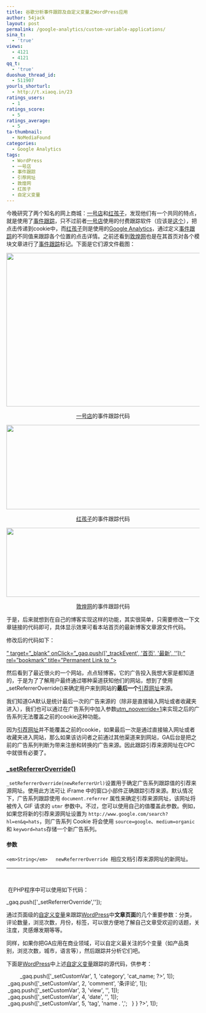 ```yaml
---
title: 谷歌分析事件跟踪及自定义变量之WordPress应用
author: 54jack
layout: post
permalink: /google-analytics/custom-variable-applications/
sina_t:
  - 'true'
views:
  - 4121
  - 4121
qq_t:
  - 'true'
duoshuo_thread_id:
  - 511907
yourls_shorturl:
  - http://t.xiaoq.in/23
ratings_users:
  - 1
ratings_score:
  - 5
ratings_average:
  - 5
ta-thumbnail:
  - NoMediaFound
categories:
  - Google Analytics
tags:
  - WordPress
  - 一号店
  - 事件跟踪
  - 引荐网址
  - 敦煌网
  - 红孩子
  - 自定义变量
---
```

今晚研究了两个知名的网上商城：<a title="一号店" href="http://www.yihaodian.com/" target="_blank">一号店</a>和<a title="红孩子" href="http://www.redbaby.com.cn/" target="_blank">红孩子</a>，发现他们有一个共同的特点，就是使用了<span class='wp_keywordlink_affiliate'><a href="https://xiaoq.in/tag/%e4%ba%8b%e4%bb%b6%e8%b7%9f%e8%b8%aa/" title="查看事件跟踪中的全部文章" target="_blank">事件跟踪</a></span>，只不过前者<span class='wp_keywordlink_affiliate'><a href="https://xiaoq.in/tag/%e4%b8%80%e5%8f%b7%e5%ba%97/" title="查看一号店中的全部文章" target="_blank">一号店</a></span>使用的付费跟踪软件（应该是<a title="AdViva" href="http://www.mediav.com/products/adviva/" target="_blank">这个</a>），把点击传递到cookie中，而<span class='wp_keywordlink_affiliate'><a href="https://xiaoq.in/tag/%e7%ba%a2%e5%ad%a9%e5%ad%90/" title="查看红孩子中的全部文章" target="_blank">红孩子</a></span>则是使用的<span class='wp_keywordlink'><a href="https://xiaoq.in/google-analytics/" title="Google Analytics" target="_blank">Google Analytics</a></span>，通过定义<span class='wp_keywordlink_affiliate'><a href="https://xiaoq.in/tag/%e4%ba%8b%e4%bb%b6%e8%b7%9f%e8%b8%aa/" title="查看事件跟踪中的全部文章" target="_blank">事件跟踪</a></span>的不同值来跟踪各个位置的点击详情。之前还看到<span class='wp_keywordlink_affiliate'><a href="https://xiaoq.in/tag/%e6%95%a6%e7%85%8c%e7%bd%91/" title="查看敦煌网中的全部文章" target="_blank">敦煌网</a></span>也是在其首页对各个模块文章进行了<span class='wp_keywordlink_affiliate'><a href="https://xiaoq.in/tag/%e4%ba%8b%e4%bb%b6%e8%b7%9f%e8%b8%aa/" title="查看事件跟踪中的全部文章" target="_blank">事件跟踪</a></span>标记。下面是它们源文件截图：

<img class="alignnone size-full wp-image-499" title="yihaodian-track" src="http://cdn.54jack.com/images/2011/06/yihaodian-track.png" alt="" width="800" height="400" />

<p style="text-align: center;">
  <span class='wp_keywordlink_affiliate'><a href="https://xiaoq.in/tag/%e4%b8%80%e5%8f%b7%e5%ba%97/" title="查看一号店中的全部文章" target="_blank">一号店</a></span>的事件跟踪代码
</p>

<img class="alignnone size-full wp-image-500" title="redbaby-track" src="http://cdn.54jack.com/images/2011/06/redbaby-track.png" alt="" width="980" height="220" />

<p style="text-align: center;">
  <span class='wp_keywordlink_affiliate'><a href="https://xiaoq.in/tag/%e7%ba%a2%e5%ad%a9%e5%ad%90/" title="查看红孩子中的全部文章" target="_blank">红孩子</a></span>的事件跟踪代码
</p>

<img class="alignnone size-full wp-image-501" title="dhgate-track" src="http://cdn.54jack.com/images/2011/06/dhgate-track.png" alt="" width="1000" height="180" />

<p style="text-align: center;">
  <span class='wp_keywordlink_affiliate'><a href="https://xiaoq.in/tag/%e6%95%a6%e7%85%8c%e7%bd%91/" title="查看敦煌网中的全部文章" target="_blank">敦煌网</a></span>的事件跟踪代码
</p>

<p style="text-align: left;">
  于是，后来就想到在自己的博客实现这样的功能，其实很简单，只需要修改一下文章链接的代码即可，具体显示效果可看本站首页的最新博客文章源文件代码。
</p>

<p style="text-align: left;">
  修改后的代码如下：
</p>

<p style="text-align: left;">
  <a href=&#8221;<?php the_permalink() ?>&#8221; target=&#8221;_blank&#8221; onClick=&#8221;_gaq.push(['_trackEvent', '首页', '最新', '<?php the_permalink() ?>']);&#8221; rel=&#8221;bookmark&#8221; title=&#8221;Permanent Link to <?php the_title(); ?>&#8221;><?php the_title(); ?></a>
</p>

<p style="text-align: left;">
  然后看到了最近很火的一个网站，点点轻博客。它的广告投入我想大家是都知道的，于是为了了解用户最终通过哪种渠道获知他们的网站，想到了使用_setReferrerOverride()来确定用户来到网站的<strong>最后一个</strong><span class='wp_keywordlink_affiliate'><a href="https://xiaoq.in/tag/%e5%bc%95%e8%8d%90%e7%bd%91%e5%9d%80/" title="查看引荐网址中的全部文章" target="_blank">引荐网址</a></span>来源。
</p>

<p style="text-align: left;">
  我们知道GA默认是统计最后一次的广告来源的（除非是直接输入网址或者收藏夹进入），我们也可以通过在广告系列中加入参数<a title="utm_nooverride的使用" href="http://www.cloga.info/archives/551.html" target="_blank">utm_nooverride=1</a>来实现之后的广告系列无法覆盖之前的cookie这种功能。
</p>

<p style="text-align: left;">
  因为<span class='wp_keywordlink_affiliate'><a href="https://xiaoq.in/tag/%e5%bc%95%e8%8d%90%e7%bd%91%e5%9d%80/" title="查看引荐网址中的全部文章" target="_blank">引荐网址</a></span>并不能覆盖之前的cookie，如果最后一次是通过直接输入网址或者收藏夹进入网站，那么如果该访问者之前通过其他渠道来到网站，GA后台是把之前的广告系列判断为带来注册和转换的广告来源。因此跟踪引荐来源网址在CPC中就很有必要了。
</p>

### <a title="_setReferrerOverride()" href="http://code.google.com/intl/zh-CN/apis/analytics/docs/gaJS/gaJSApiCampaignTracking.html" target="_blank">_setReferrerOverride()</a>

<p style="text-align: left;">
  <code>_setReferrerOverride(newReferrerUrl)</code>设置用于确定广告系列跟踪值的引荐来源网址。使用此方法可让 iFrame 中的窗口小部件正确跟踪引荐来源。默认情况下，广告系列跟踪使用 <code>document.referrer</code> 属性来确定引荐来源网址，该网址将被传入 GIF 请求的 <code>utmr</code> 参数中。不过，您可以使用自己的值覆盖此参数。例如，如果您将新的引荐来源网址设置为 <code>http://www.google.com/search?hl=en&q=hats</code>，则广告系列 Cookie 将会使用 <code>source=google</code>、<code>medium=organic</code> 和 <code>keyword=hats</code>存储一个新广告系列。
</p>

#### 参数

<p style="text-align: left;">
  <code>&lt;em>String&lt;/em>   newReferrerOverride </code>相应文档引荐来源网址的新网址。
</p>

* * *

<p style="text-align: left;">
   
</p>

 在PHP程序中可以使用如下代码：

\_gaq.push(['\_setReferrerOverride','<?php $ref = getenv("HTTP_REFERER"); echo $ref;?>']);

通过页面级的<span class='wp_keywordlink_affiliate'><a href="https://xiaoq.in/tag/%e8%87%aa%e5%ae%9a%e4%b9%89%e5%8f%98%e9%87%8f/" title="查看自定义变量中的全部文章" target="_blank">自定义变量</a></span>来跟踪<span class='wp_keywordlink_affiliate'><a href="https://xiaoq.in/tag/wordpress/" title="查看WordPress中的全部文章" target="_blank">WordPress</a></span>中**文章页面**的几个重要参数：分类，评论数量，浏览次数，月份，标签，可以很方便地了解自己文章受欢迎的话题，关注度，灵感爆发期等等。

同样，如果你把GA应用在商业领域，可以自定义最关注的5个变量（如产品类别，浏览次数，城市，语言等），然后跟踪并分析它们吧。

下面是<span class='wp_keywordlink_affiliate'><a href="https://xiaoq.in/tag/wordpress/" title="查看WordPress中的全部文章" target="_blank">WordPress</a></span>中上述<span class='wp_keywordlink_affiliate'><a href="https://xiaoq.in/tag/%e8%87%aa%e5%ae%9a%e4%b9%89%e5%8f%98%e9%87%8f/" title="查看自定义变量中的全部文章" target="_blank">自定义变量</a></span>跟踪的源代码，供参考：

<?php if (is_single() ) { ?>  
         <?php if (have\_posts()) : while (have\_posts()) : the\_post(); ?>\_gaq.push(['_setCustomVar', 1, 'category', '<?php  
$category = get\_the\_category();  
echo $category[0]->cat_name;  
?>&#8217;, 1]);  
 \_gaq.push(['\_setCustomVar', 2, 'comment', '<?php comments_number('0','1','%'); ?>条评论', 1]);  
 \_gaq.push(['\_setCustomVar', 3, 'view', '<?php if(function\_exists('the\_views')) { the_views(); } ?>', 1]);  
 \_gaq.push(['\_setCustomVar', 4, 'date', '<?php the_time('Ym'); ?>', 1]);  
 \_gaq.push(['\_setCustomVar', 5, 'tag', '<?php  
$posttags = get\_the\_tags();  
if ($posttags) {  
  foreach($posttags as $tag) {  
    echo $tag->name . ',';  
  }  
}  
?>', 1]);  
 <?php endwhile; else: ?>  
 <?php endif; ?>  
<?php } else {?>  
<?php } ?>